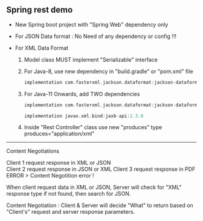 ## Spring rest demo

- New Spring boot project with "Spring Web" dependency only


- For JSON Data format : No Need of any dependency or config  !!!

- For XML Data Format
	1.  Model class MUST implement "Serializable" interface
	2.  For Java-8, use new dependency in "build.gradle" or "pom.xml" file
		```groovy
		implementation com.fasterxml.jackson.dataformat:jackson-dataformat-xml:2.13.0
		```
	
	3. For Java-11 Onwards, add TWO dependencies
	
		```groovy
		implementation com.fasterxml.jackson.dataformat:jackson-dataformat-xml:2.13.0
		
		implementation javax.xml.bind:jaxb-api:2.3.0
		```

	4. Inside "Rest Controller" class use new "produces" type
		produces="application/xml"
		
---
Content Negotiations

Client 1  request response in XML or JSON	
Client 2  request response in JSON or XML
Client 3  request response in PDF		ERROR > Content Negotition error !

When client request data in XML or JSON, Server will check for "XML" response type
	if not found, then search for JSON.

Content Negotiation : Client & Server will decide "What" to return based on "Client's" request and server response parameters.

